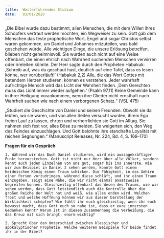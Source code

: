 ```yaml
---
title:  Weiterführendes Studium
date:   03/01/2020
---
```


„Die Bibel wurde dazu bestimmt, allen Menschen, die mit dem Willen ihres Schöpfers vertraut werden möchten, ein Wegweiser zu sein. Gott gab dem Menschen das feste prophetische Wort. Engel und sogar Christus selbst waren gekommen, um Daniel und Johannes mitzuteilen, was bald geschehen würde. Alle wichtigen Dinge, die unsere Erlösung betreffen, blieben nicht geheimnisvoll. Sie wurden auch nicht auf eine Weise offenbart, die einen ehrlich nach Wahrheit suchenden Menschen verwirren oder irreleiten könnte. Der Herr sagte durch den Propheten Habakuk: ‚Schreib auf, was du geschaut hast, deutlich auf eine Tafel, dass es lesen könne, wer vorüberläuft!‘ (Habakuk 2,2) Alle, die das Wort Gottes mit betendem Herzen studieren, können es verstehen. Jeder wahrhaft aufrichtige Mensch wird das Licht der Wahrheit finden. ‚Dem Gerechten muss das Licht immer wieder aufgehen.‘ (Psalm 97,11) Keine Gemeinde kann in ihrer Heiligung vorankommen, wenn ihre Glieder nicht ernsthaft nach Wahrheit suchen wie nach einem verborgenen Schatz.“ (VSL 475)

„Studiert die Geschichte von Daniel und seinen Freunden. Obwohl sie da lebten, wo sie waren, und von allen Seiten versucht wurden, ihrem Ego freien Lauf zu lassen, ehrten und verherrlichten sie Gott im Alltag. Sie nahmen sich fest vor, alles Böse zu meiden. Sie weigerten sich, den Weg des Feindes einzuschlagen. Und Gott belohnte ihre standhafte Loyalität mit reichen Segnungen.“ (Manuscript Releases, Nr. 224, Bd. 4, S. 169–170)

**Fragen für ein Gespräch**

`1. Während wir das Buch Daniel studieren, wird ein aussagekräftiger Punkt hervorstechen. Gott ist nicht nur Herr über alle Völker, sondern kennt auch jeden Einzelnen von uns gut, sogar bis ins Innerste. Wie wir zum Beispiel in Daniel 2 sehen werden, konnte Gott einem heidnischen König einen Traum schicken. Die Fähigkeit, in das Gehirn einer Person vorzudringen, während diese schläft, und ihr einen Traum einzugeben, zeigt eine Nähe, die wir nicht einmal ansatzweise begreifen können. Gleichzeitig offenbart das Wesen des Traums, wie wir sehen werden, dass Gott letztendlich auch die Kontrolle über die großen Reiche der Welt hat und weiß, wie alles enden wird. Welchen Trost und welche Hoffnung können wir aus dieser Darstellung der Wirklichkeit schöpfen? Wie fühlt ihr euch gleichzeitig, wenn ihr euch bewusst macht, dass Gott euch so nahe ist, dass er eure innersten Gedanken kennt? Warum ist in diesem Zusammenhang die Verheißung, die das Kreuz mit sich bringt, enorm wichtig?`

`2. Sprecht über den Unterschied zwischen klassischer und apokalyptischer Prophetie. Welche weiteren Beispiele für beide findet ihr in der Bibel?`